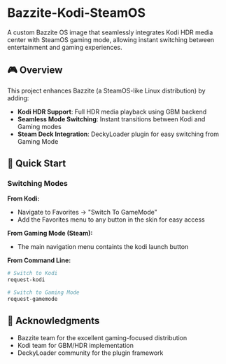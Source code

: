 # Bazzite-Kodi-SteamOS

A custom Bazzite OS image that seamlessly integrates Kodi HDR media center with SteamOS gaming mode, allowing instant switching between entertainment and gaming experiences.

## 🎮 Overview

This project enhances Bazzite (a SteamOS-like Linux distribution) by adding:
- **Kodi HDR Support**: Full HDR media playback using GBM backend
- **Seamless Mode Switching**: Instant transitions between Kodi and Gaming modes
- **Steam Deck Integration**: DeckyLoader plugin for easy switching from Gaming Mode

## 🚀 Quick Start

### Switching Modes

**From Kodi:**
- Navigate to Favorites → "Switch To GameMode"
- Add the Favorites menu to any button in the skin for easy access

**From Gaming Mode (Steam):**
- The main navigation menu containts the kodi launch button


**From Command Line:**
```bash
# Switch to Kodi
request-kodi

# Switch to Gaming Mode
request-gamemode
```

## 🙏 Acknowledgments

- Bazzite team for the excellent gaming-focused distribution
- Kodi team for GBM/HDR implementation
- DeckyLoader community for the plugin framework
